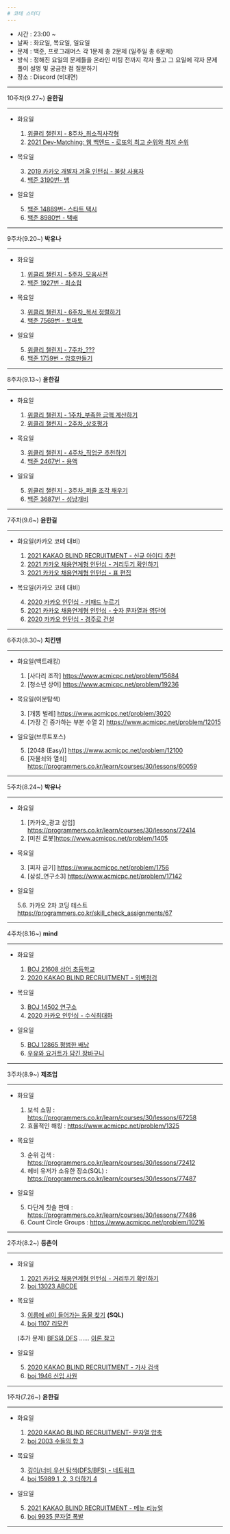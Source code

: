 ```yaml
---
# 코테 스터디
---
```


- 시간 : 23:00 ~
- 날짜 : 화요일, 목요일, 일요일
- 문제 : 백준, 프로그래머스 각 1문제 총 2문제 (일주일 총 6문제)
- 방식 : 정해진 요일의 문제들을 온라인 미팅 전까지 각자 풀고 그 요일에 각자 문제풀이 설명 및 궁금한 점 질문하기
- 장소 : Discord (비대면)

---

10주차(9.27~) **윤한길**

---

- 화요일

  1. [위클리 챌린지 - 8주차_최소직사각형](https://programmers.co.kr/learn/courses/30/lessons/86491)
  2. [2021 Dev-Matching: 웹 백엔드 - 로또의 최고 순위와 최저 순위](https://programmers.co.kr/learn/courses/30/lessons/77484)

- 목요일
  
  3. [2019 카카오 개발자 겨울 인턴십 - 불량 사용자](https://programmers.co.kr/learn/courses/30/lessons/64064)
  4. [백준 3190번- 뱀](https://www.acmicpc.net/problem/3190)

- 일요일

  5. [백준 14889번- 스타트 택시](https://www.acmicpc.net/problem/14889)
  6. [백준 8980번 - 택배](https://www.acmicpc.net/problem/8980)

---

9주차(9.20~) **박유나**

---

- 화요일

  1. [위클리 챌린지 - 5주차_모음사전](https://programmers.co.kr/learn/courses/30/lessons/84512)
  2. [백준 1927번 - 최소힙](https://www.acmicpc.net/problem/1927)

- 목요일
  
  3. [위클리 챌린지 - 6주차_복서 정렬하기](https://programmers.co.kr/learn/courses/30/lessons/85002)
  4. [백준 7569번 - 토마토](https://www.acmicpc.net/problem/7569)

- 일요일

  5. [위클리 챌린지 - 7주차_???](https://programmers.co.kr/learn/courses/30/lessons/86048)
  6. [백준 1759번 - 암호만들기](https://www.acmicpc.net/problem/1759)

---

8주차(9.13~) **윤한길**

---

- 화요일

  1. [위클리 챌린지 - 1주차_부족한 금액 계산하기](https://programmers.co.kr/learn/courses/30/lessons/82612)
  2. [위클리 챌린지 - 2주차_상호평가](https://programmers.co.kr/learn/courses/30/lessons/83201)

- 목요일
  
  3. [위클리 챌린지 - 4주차_직업군 추천하기](https://programmers.co.kr/learn/courses/30/lessons/84325)
  4. [백준 2467번 - 용액](https://www.acmicpc.net/problem/2467)

- 일요일

  5. [위클리 챌린지 - 3주차_퍼즐 조각 채우기](https://programmers.co.kr/learn/courses/30/lessons/84021)
  6. [백준 3687번 - 성냥개비](https://www.acmicpc.net/problem/3687)

---

7주차(9.6~) **윤한길**

---

- 화요일(카카오 코테 대비)

  1. [2021 KAKAO BLIND RECRUITMENT - 신규 아이디 추천](https://programmers.co.kr/learn/courses/30/lessons/72410)
  2. [2021 카카오 채용연계형 인턴십 - 거리두기 확인하기](https://programmers.co.kr/learn/courses/30/lessons/81302)
  3. [2021 카카오 채용연계형 인턴십 - 표 편집](https://programmers.co.kr/learn/courses/30/lessons/81303)

- 목요일(카카오 코테 대비)
  
  4. [2020 카카오 인턴십 - 키패드 누르기](https://programmers.co.kr/learn/courses/30/lessons/67256)
  5. [2021 카카오 채용연계형 인턴십 - 숫자 문자열과 영단어](https://programmers.co.kr/learn/courses/30/lessons/81301)
  6. [2020 카카오 인턴십 - 경주로 건설](https://programmers.co.kr/learn/courses/30/lessons/67259)

---

6주차(8.30~) **치킨맨**

---

- 화요일(백트래킹)

  1. [사다리 조작] https://www.acmicpc.net/problem/15684
  2. [청소년 상어] https://www.acmicpc.net/problem/19236

- 목요일(이분탐색)

  3. [개똥 벌레] https://www.acmicpc.net/problem/3020
  4. [가장 긴 증가하는 부분 수열 2] https://www.acmicpc.net/problem/12015

- 일요일(브루트포스)

  5. [2048 (Easy)] https://www.acmicpc.net/problem/12100
  6. [자물쇠와 열쇠] https://programmers.co.kr/learn/courses/30/lessons/60059

---

5주차(8.24~) **박유나**

---

- 화요일

  1. [카카오_광고 삽입] https://programmers.co.kr/learn/courses/30/lessons/72414
  2. [미친 로봇]https://www.acmicpc.net/problem/1405

- 목요일

  3. [피자 굽기] https://www.acmicpc.net/problem/1756
  4. [삼성_연구소3] https://www.acmicpc.net/problem/17142

- 일요일

  5.6. 카카오 2차 코딩 테스트 https://programmers.co.kr/skill_check_assignments/67

---

4주차(8.16~) **mind**

---

- 화요일

  1. [BOJ 21608 상어 초등학교](https://www.acmicpc.net/problem/21608)
  2. [2020 KAKAO BLIND RECRUITMENT - 외벽점검](https://programmers.co.kr/learn/courses/30/lessons/60062)

- 목요일

  3. [BOJ 14502 연구소](https://www.acmicpc.net/problem/14502)
  4. [2020 카카오 인턴십 - 수식최대화](https://programmers.co.kr/learn/courses/30/lessons/67257)

- 일요일

  5. [BOJ 12865 평범한 배낭](https://www.acmicpc.net/problem/12865)
  6. [우유와 요거트가 담긴 장바구니](https://programmers.co.kr/learn/courses/30/lessons/62284)

---

3주차(8.9~) **제조업**

---

- 화요일

  1. 보석 쇼핑 : https://programmers.co.kr/learn/courses/30/lessons/67258
  2. 효율적인 해킹 : https://www.acmicpc.net/problem/1325

- 목요일

  3. 순위 검색 : https://programmers.co.kr/learn/courses/30/lessons/72412
  4. 헤비 유저가 소유한 장소(SQL) : https://programmers.co.kr/learn/courses/30/lessons/77487

- 일요일

  5. 다단계 칫솔 판매 : https://programmers.co.kr/learn/courses/30/lessons/77486
  6. Count Circle Groups : https://www.acmicpc.net/problem/10216

---

2주차(8.2~) **등촌이**

---

- 화요일

  1. [2021 카카오 채용연계형 인턴십 - 거리두기 확인하기](https://programmers.co.kr/learn/courses/30/lessons/81302)
  2. [boj 13023 ABCDE](https://www.acmicpc.net/problem/13023)

- 목요일

  3. [이름에 el이 들어가는 동물 찾기](https://programmers.co.kr/learn/courses/30/lessons/59047) **(SQL)**
  4. [boj 1107 리모컨](https://www.acmicpc.net/problem/1107)

  (추가 문제) [BFS와 DFS](https://www.acmicpc.net/problem/1260) ...... [이론 참고](https://devuna.tistory.com/32)

- 일요일

  5. [2020 KAKAO BLIND RECRUITMENT - 가사 검색](https://programmers.co.kr/learn/courses/30/lessons/60060)
  6. [boj 1946 신입 사원](https://www.acmicpc.net/problem/1946)

---

1주차(7.26~) **윤한길**

---

- 화요일

  1.  [2020 KAKAO BLIND RECRUITMENT- 문자열 압축](https://programmers.co.kr/learn/courses/30/lessons/60057)
  2.  [boj 2003 수들의 합 3](https://www.acmicpc.net/problem/2003)

- 목요일

  3.  [깊이/너비 우선 탐색(DFS/BFS) - 네트워크](https://programmers.co.kr/learn/courses/30/lessons/43162)
  4.  [boj 15989 1, 2, 3 더하기 4](https://www.acmicpc.net/problem/15989)

- 일요일

  5.  [2021 KAKAO BLIND RECRUITMENT - 메뉴 리뉴얼](https://programmers.co.kr/learn/courses/30/lessons/72411)
  6.  [boj 9935 문자열 폭발](https://www.acmicpc.net/problem/9935)

---


